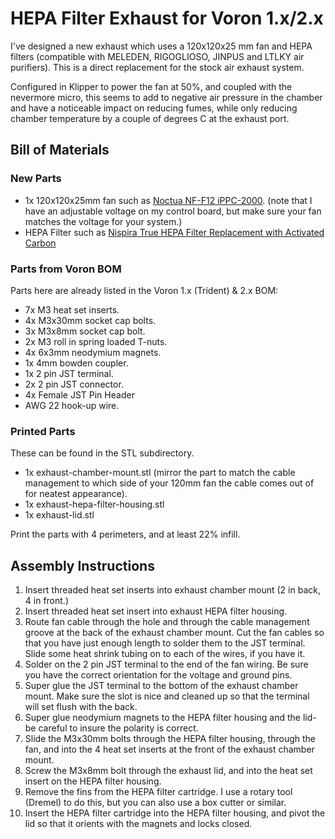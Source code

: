 # <B>HEPA Filter Exhaust for Voron 1.x/2.x</B>

I've designed a new exhaust which uses a 120x120x25 mm fan and HEPA filters (compatible with MELEDEN, RIGOGLIOSO, JINPUS and LTLKY air purifiers). This is a direct replacement for the stock air exhaust system.

Configured in Klipper to power the fan at 50%, and coupled with the nevermore micro, this seems to add to negative air pressure in the chamber and have a noticeable impact on reducing fumes, while only reducing chamber temperature by a couple of degrees C at the exhaust port.

## <B>Bill of Materials</B>

### <B>New Parts</B>

- 1x 120x120x25mm fan such as [Noctua NF-F12 iPPC-2000](https://www.amazon.com/gp/product/B00KFCQT6M/ref=ppx_yo_dt_b_search_asin_title?ie=UTF8&psc=1). (note that I have an adjustable voltage on my control board, but make sure your fan matches the voltage for your system.)
- HEPA Filter such as [Nispira True HEPA Filter Replacement with Activated Carbon](https://www.amazon.com/gp/product/B0921DZLPK/ref=ppx_yo_dt_b_search_asin_title?ie=UTF8&psc=1)

### <B>Parts from Voron BOM</B>

Parts here are already listed in the Voron 1.x (Trident) & 2.x BOM:

- 7x M3 heat set inserts.
- 4x M3x30mm socket cap bolts.
- 3x M3x8mm socket cap bolt.
- 2x M3 roll in spring loaded T-nuts.
- 4x 6x3mm neodymium magnets.
- 1x 4mm bowden coupler.
- 1x 2 pin JST terminal.
- 2x 2 pin JST connector.
- 4x Female JST Pin Header
- AWG 22 hook-up wire.

### <B>Printed Parts</B>

These can be found in the STL subdirectory.

- 1x exhaust-chamber-mount.stl (mirror the part to match the cable management to which side of your 120mm fan the cable comes out of for neatest appearance).
- 1x exhaust-hepa-filter-housing.stl
- 1x exhaust-lid.stl

Print the parts with 4 perimeters, and at least 22% infill.

## <B>Assembly Instructions</B>

1. Insert threaded heat set inserts into exhaust chamber mount (2 in back, 4 in front.)
2. Insert threaded heat set insert into exhaust HEPA filter housing.
3. Route fan cable through the hole and through the cable management groove at the back of the exhaust chamber mount. Cut the fan cables so that you have just enough length to solder them to the JST terminal. Slide some heat shrink tubing on to each of the wires, if you have it.
4. Solder on the 2 pin JST terminal to the end of the fan wiring. Be sure you have the correct orientation for the voltage and ground pins. 
5. Super glue the JST terminal to the bottom of the exhaust chamber mount. Make sure the slot is nice and cleaned up so that the terminal will set flush with the back. 
6. Super glue neodymium magnets to the HEPA filter housing and the lid- be careful to insure the polarity is correct.
7. Slide the M3x30mm bolts through the HEPA filter housing, through the fan, and into the 4 heat set inserts at the front of the exhaust chamber mount. 
8. Screw the M3x8mm bolt through the exhaust lid, and into the heat set insert on the HEPA filter housing. 
9. Remove the fins from the HEPA filter cartridge. I use a rotary tool (Dremel) to do this, but you can also use a box cutter or similar.
10. Insert the HEPA filter cartridge into the HEPA filter housing, and pivot the lid so that it orients with the magnets and locks closed.
